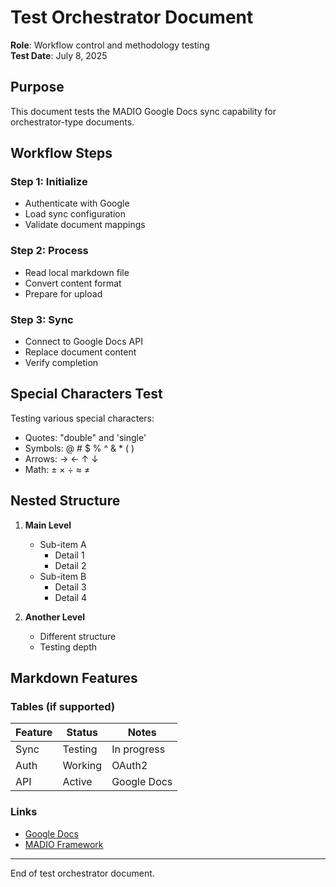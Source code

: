 # Test Orchestrator Document

**Role**: Workflow control and methodology testing  
**Test Date**: July 8, 2025

## Purpose

This document tests the MADIO Google Docs sync capability for orchestrator-type documents.

## Workflow Steps

### Step 1: Initialize
- Authenticate with Google
- Load sync configuration
- Validate document mappings

### Step 2: Process
- Read local markdown file
- Convert content format
- Prepare for upload

### Step 3: Sync
- Connect to Google Docs API
- Replace document content
- Verify completion

## Special Characters Test

Testing various special characters:
- Quotes: "double" and 'single'
- Symbols: @ # $ % ^ & * ( )
- Arrows: → ← ↑ ↓
- Math: ± × ÷ ≈ ≠

## Nested Structure

1. **Main Level**
   - Sub-item A
     - Detail 1
     - Detail 2
   - Sub-item B
     - Detail 3
     - Detail 4

2. **Another Level**
   - Different structure
   - Testing depth

## Markdown Features

### Tables (if supported)

| Feature | Status | Notes |
|---------|--------|-------|
| Sync | Testing | In progress |
| Auth | Working | OAuth2 |
| API | Active | Google Docs |

### Links

- [Google Docs](https://docs.google.com)
- [MADIO Framework](https://github.com/madio-framework)

---

End of test orchestrator document.
